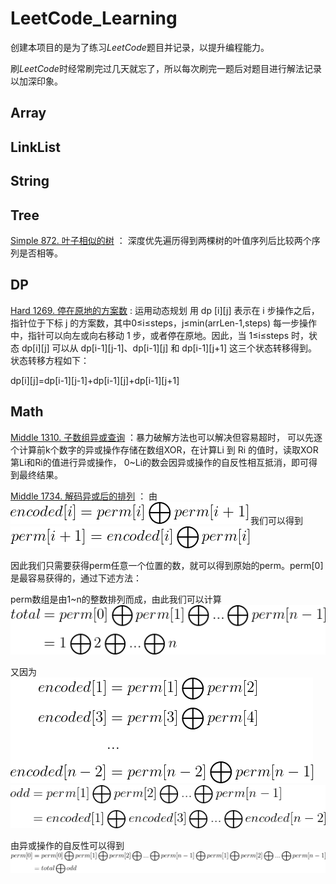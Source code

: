 # LeetCode_Learning
创建本项目的是为了练习*LeetCode*题目并记录，以提升编程能力。

刷*LeetCode*时经常刷完过几天就忘了，所以每次刷完一题后对题目进行解法记录以加深印象。
## Array

## LinkList

## String

## Tree
[Simple 872. 叶子相似的树](https://leetcode-cn.com/problems/leaf-similar-trees) ：
深度优先遍历得到两棵树的叶值序列后比较两个序列是否相等。

## DP
[Hard 1269. 停在原地的方案数](https://leetcode-cn.com/problems/number-of-ways-to-stay-in-the-same-place-after-some-steps) :
运用动态规划 用 dp [i][j] 表示在 i 步操作之后，指针位于下标 j 的方案数，其中0≤i≤steps，j≤min(arrLen-1,steps)
每一步操作中，指针可以向左或向右移动 1 步，或者停在原地。因此，当 1≤i≤steps 时，状态 dp[i][j] 可以从 dp[i-1][j-1]、dp[i-1][j] 和 dp[i-1][j+1] 这三个状态转移得到。状态转移方程如下：

dp[i][j]=dp[i-1][j-1]+dp[i-1][j]+dp[i-1][j+1]


## Math
[Middle 1310. 子数组异或查询](https://leetcode-cn.com/problems/decode-xored-permutation) ：暴力破解方法也可以解决但容易超时，
可以先逐个计算前k个数字的异或操作存储在数组XOR，在计算Li 到 Ri 的值时，读取XOR第Li和Ri的值进行异或操作，
0~Li的数会因异或操作的自反性相互抵消，即可得到最终结果。

[Middle 1734. 解码异或后的排列](https://leetcode-cn.com/problems/decode-xored-permutation) ：
由 ![image](pics/Problem_1734/Problem_1734_1.gif) 我们可以得到 ![image](pics/Problem_1734/Problem_1734_2.gif)

因此我们只需要获得perm任意一个位置的数，就可以得到原始的perm。perm[0]是最容易获得的，通过下述方法：

perm数组是由1~n的整数排列而成，由此我们可以计算 ![image](pics/Problem_1734/Problem_1734_3.gif)

又因为
![image](pics/Problem_1734/Problem_1734_4.gif)
![image](pics/Problem_1734/Problem_1734_5.gif)

由异或操作的自反性可以得到
![image](pics/Problem_1734/Problem_1734_6.gif)




